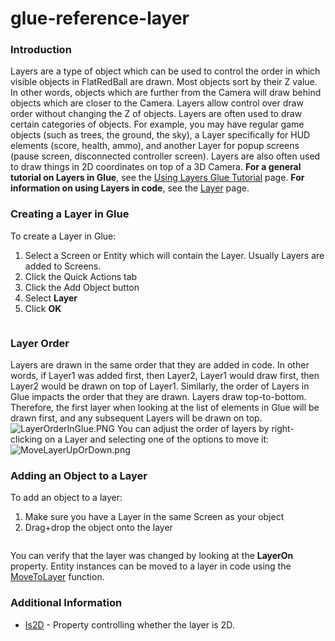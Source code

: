 # glue-reference-layer

### Introduction

Layers are a type of object which can be used to control the order in which visible objects in FlatRedBall are drawn. Most objects sort by their Z value. In other words, objects which are further from the Camera will draw behind objects which are closer to the Camera. Layers allow control over draw order without changing the Z of objects. Layers are often used to draw certain categories of objects. For example, you may have regular game objects (such as trees, the ground, the sky), a Layer specifically for HUD elements (score, health, ammo), and another Layer for popup screens (pause screen, disconnected controller screen). Layers are also often used to draw things in 2D coordinates on top of a 3D Camera. **For a general tutorial on Layers in Glue**, see the [Using Layers Glue Tutorial](../../../../../frb/docs/index.php) page. **For information on using Layers in code**, see the [Layer](../../../../../frb/docs/index.php) page.

### Creating a Layer in Glue

To create a Layer in Glue:

1. Select a Screen or Entity which will contain the Layer. Usually Layers are added to Screens.
2. Click the Quick Actions tab
3. Click the Add Object button
4. Select **Layer**
5. Click **OK**



<figure><img src="../../../../../media/2016-01-2021\_July\_22\_092823.gif" alt=""><figcaption></figcaption></figure>



### Layer Order

Layers are drawn in the same order that they are added in code. In other words, if Layer1 was added first, then Layer2, Layer1 would draw first, then Layer2 would be drawn on top of Layer1. Similarly, the order of Layers in Glue impacts the order that they are drawn. Layers draw top-to-bottom. Therefore, the first layer when looking at the list of elements in Glue will be drawn first, and any subsequent Layers will be drawn on top. ![LayerOrderInGlue.PNG](../../../../../media/migrated\_media-LayerOrderInGlue.PNG) You can adjust the order of layers by right-clicking on a Layer and selecting one of the options to move it: ![MoveLayerUpOrDown.png](../../../../../media/migrated\_media-MoveLayerUpOrDown.png)

### Adding an Object to a Layer

To add an object to a layer:

1. Make sure you have a Layer in the same Screen as your object
2. Drag+drop the object onto the layer



<figure><img src="../../../../../media/2016-01-2019-07-19\_10-39-04.gif" alt=""><figcaption></figcaption></figure>

 You can verify that the layer was changed by looking at the **LayerOn** property. Entity instances can be moved to a layer in code using the [MoveToLayer](../../entities/movetolayer.md) function.

### Additional Information

* [Is2D](glue-reference-objects-is2d.md) - Property controlling whether the layer is 2D.

&#x20;
